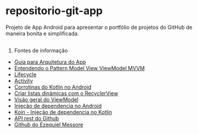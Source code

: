 # repositorio-git-app
Projeto de App Android para apresentar o portfólio de projetos do GitHub de maneira bonita e simplificada.

##

1. Fontes de informação 
  - [Guia para Arquitetura do App](https://developer.android.com/jetpack/guide?hl=pt-br)
  - [Entendendo o Pattern Model View ViewModel MVVM](https://www.devmedia.com.br/entendendo-o-pattern-model-view-viewmodel-mvvm/18411#:~:text=O%20pattern%20MVVM%20%C3%A9%20um,mais%20f%C3%A1cil%20de%20dar%20manuten%C3%A7%C3%A3o.)
  - [Lifecycle](https://developer.android.com/jetpack/androidx/releases/lifecycle)
  - [Activity](https://developer.android.com/jetpack/androidx/releases/activity?hl=pt-br#groovy)
  - [Corrotinas do Kotlin no Android](https://developer.android.com/kotlin/coroutines)
  - [Criar listas dinâmicas com o RecyclerView](https://developer.android.com/guide/topics/ui/layout/recyclerview?hl=pt-br#kotlin)
  - [Visão geral do ViewModel](https://developer.android.com/topic/libraries/architecture/viewmodel?hl=pt-br)
  - [Injeção de dependencia no Android](https://developer.android.com/training/dependency-injection?hl=pt-br)
  - [Koin - Injeção de dependencia no Kotlin](https://www.zup.com.br/blog/koin-injecao-de-dependencia-no-kotlin#:~:text=Configura%C3%A7%C3%B5es%20do%20Koin,-Sua%20base%20de&text=Isso%20significa%20que%20a%20partir,injetar%20as%20depend%C3%AAncias%20pra%20gente.&text=Para%20configurar%20%C3%A9%20bem%20simples,a%20partir%20da%20express%C3%A3o%20lambda.)
  - [API rest do Github](https://docs.github.com/pt/rest)
  - [Github do Ezequiel Messore](https://github.com/EzequielMessore)
  
